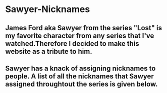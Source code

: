 # Sawyer-Nicknames

## James Ford aka Sawyer from the series "Lost" is my favorite character from any series that I've watched.Therefore I decided to make this website as a tribute to him.

## Sawyer has a knack of assigning nicknames to people. A list of all the nicknames that Sawyer assigned throughtout the series is given below. 

